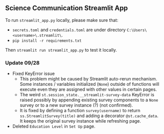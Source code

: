 ## Science Communication Streamlit App

To run `streamlit_app.py` locally, please make sure that:
* `secrets.toml` and `credentials.toml` are under directory `C:\Users\<username>\.streamlit\`. 
* `pip install -r requirements.txt`

Then `streamlit run streamlit_app.py` to test it locally.

### Update 09/28
* Fixed KeyError issue
    - This problem might be caused by Streamlit auto-rerun mechanism. Some instances / variables initialized (`None`) outside of functions will execute even they are assigned with other values in certain pages. 
    - The weird `st.session_state.__streamlit-survey-data` KeyError is raised possibly by appending existing survey components to a `None` survey or to a new survey instance (?) (not confirmed).
    - It is fixed by defining a function `survey(username)` to return `ss.StreamlitSurvey(title)` and adding a decorator `@st.cache_data`. It keeps the original survey instance while refreshing page.
* Deleted `Education Level`  in `Set Up` page.